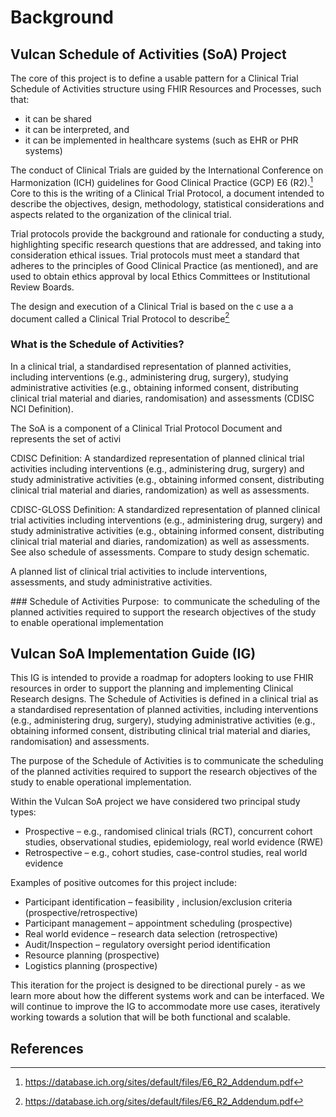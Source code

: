 # Background

## Vulcan Schedule of Activities (SoA) Project

The core of this project is to define a usable pattern for a Clinical Trial Schedule of Activities structure using FHIR Resources and Processes, such that:
* it can be shared
* it can be interpreted, and 
* it can be implemented in healthcare systems (such as EHR or PHR systems)  

The conduct of Clinical Trials are guided by the International Conference on Harmonization (ICH) guidelines for Good Clinical Practice (GCP) E6 (R2).[^1]  Core to this is the writing of a Clinical Trial Protocol, a document intended to describe the objectives, design, methodology, statistical considerations and aspects related to the organization of the clinical trial. 

Trial protocols provide the background and rationale for conducting a study, highlighting specific research questions that are addressed, and taking into consideration ethical issues. Trial protocols must meet a standard that adheres to the principles of Good Clinical Practice (as mentioned), and are used to obtain ethics approval by local Ethics Committees or Institutional Review Boards.


The design and execution of a Clinical Trial is based on the c use a a document called a Clinical Trial Protocol to describe[^1]
### What is the Schedule of Activities?

​In a clinical trial, a standardised representation of planned activities, including interventions (e.g., administering drug, surgery), studying administrative activities (e.g., obtaining informed consent, distributing clinical trial material and diaries, randomisation) and assessments (CDISC NCI Definition).​

The SoA is a component of a Clinical Trial Protocol Document and represents the set of activi


CDISC Definition:
A standardized representation of planned clinical trial activities including interventions (e.g., administering drug, surgery) and study administrative activities (e.g., obtaining informed consent, distributing clinical trial material and diaries, randomization) as well as assessments.

CDISC-GLOSS Definition:
A standardized representation of planned clinical trial activities including interventions (e.g., administering drug, surgery) and study administrative activities (e.g., obtaining informed consent, distributing clinical trial material and diaries, randomization) as well as assessments. See also schedule of assessments. Compare to study design schematic. 

A planned list of clinical trial activities to include interventions, assessments, and study administrative activities.

​### Schedule of Activities Purpose:
 ​
​to communicate the scheduling of the planned activities required to support the research objectives of the study to enable operational implementation  ​

## Vulcan SoA Implementation Guide (IG)

This IG is intended to provide a roadmap for adopters looking to use FHIR resources in order to support the planning and implementing Clinical Research designs.  The Schedule of Activities is defined ​in a clinical trial as a standardised representation of planned activities, including interventions (e.g., administering drug, surgery), studying administrative activities (e.g., obtaining informed consent, distributing clinical trial material and diaries, randomisation) and assessments.​

​The purpose of the Schedule of Activities is to communicate the scheduling of the planned activities required to support the research objectives of the study to enable operational implementation.​

Within the Vulcan SoA project we have considered two principal study types:
* Prospective – e.g., randomised clinical trials (RCT), concurrent cohort studies, observational studies, epidemiology, real world evidence (RWE) 
* Retrospective – e.g., cohort studies, case-control studies, real world evidence

Examples of positive outcomes for this project include:
* Participant identification – feasibility , inclusion/exclusion criteria (prospective/retrospective)​
* Participant management – appointment scheduling (prospective)​
* Real world evidence – research data selection (retrospective)​
* Audit/Inspection – regulatory oversight period identification ​
* Resource planning (prospective)​
* Logistics planning (prospective)​

This iteration for the project is designed to be directional purely - as we learn more about how the different systems work and can be interfaced. We will continue to improve the IG to accommodate more use cases, iteratively working towards a solution that will be both functional and scalable.

## References
[^1]: https://database.ich.org/sites/default/files/E6_R2_Addendum.pdf
